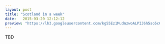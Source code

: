 ```yaml
---
layout: post
title: "Scotland in a week"
date:   2015-03-20 12:12:12
preview: "https://lh3.googleusercontent.com/kg55Ez1MudnzwoALPIJ6h5so5cC9n7cxrMbOyTcd9BmpJtANo00b1zdWVsXP7ll3d3wv10Dhy7nYguBJp7zUsf1sk71Qf9B06Em0LG1TxiCqbfpEpOQpQtNAsK6AyP6BuJCjVEqhyX951IEjMXIqs7nf8cN3sZ5NdEoCa7mh0EORBjZ89rrVq-_5OvmIFi0mLRKBQyId8c43Ofd39_WECm1bJQVNNDO75HDAeneaYu71yOcIwwx8RbuarncBv3VKEAA1Pu6HJIG6jJSKZ19UYL93uXNZkGxe5hh7H3He0DbFoJ1S8soxwzQGGDeR76e5XmBPFfPXZ-6PnQL2o9w4HSIpz-7FPNvgupvJvP7snVtYUDuTEA1VEXdjSRtwx-gBYMBU36JyL53izYwwksrp05XqhjhXlS3IDbKshO0k9pRD3x68eMDc1pwMvRIsIqBbtDwJ227K7k5R08X6-Q7pafLjKWU47h9pdB2-ZvS72NC_pxBALX0-32Ys7NGfLlrxTrXxzZ0i9yy76567xUmTgQ5d-36vBjCQpW3ElfyJ1WWYYD550yEMqSfZD4CYbTvxeM-M5u7fpLNKfjZA1kcGPjpzYXIwe5N8AQihDX1to7M7RjKGYQXhX89p2urKES4SlNftzRDy8IKegF5aHQJCmUYMFdKVFywFQovhA0UbRYhJp3-0f95pjehx_TBWpmfC9kelVNEOI-WLWIgr8w=w2206-h1656-no"
---
```


TBD